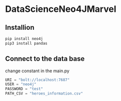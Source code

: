 # DataScienceNeo4JMarvel

## Installion

```bash
pip install neo4j
pip3 install pandas
```

## Connect to the data base
change constant in the main.py

```python
URI = "bolt://localhost:7687"
USER = "neo4j"
PASSWORD = "test"
PATH_CSV = "heroes_information.csv"
```
